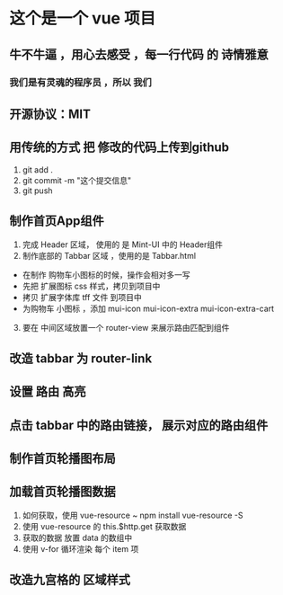 # 这个是一个 vue 项目

## 牛不牛逼 ，用心去感受 ，每一行代码 的 诗情雅意

### 我们是有灵魂的程序员 ，所以 我们


## 开源协议：MIT

## 用传统的方式 把 修改的代码上传到github
1. git add .
2. git commit -m "这个提交信息"
3. git push   

## 制作首页App组件

1. 完成  Header 区域， 使用的 是 Mint-UI 中的 Header组件
2. 制作底部的 Tabbar 区域 ，使用的是 Tabbar.html
 + 在制作 购物车小图标的时候，操作会相对多一写
 + 先把 扩展图标 css 样式，拷贝到项目中
 + 拷贝 扩展字体库 tff 文件 到项目中
 + 为购物车 小图标 ，添加 mui-icon mui-icon-extra mui-icon-extra-cart
3. 要在 中间区域放置一个 router-view 来展示路由匹配到组件


## 改造 tabbar 为 router-link

## 设置 路由 高亮

## 点击 tabbar 中的路由链接， 展示对应的路由组件

## 制作首页轮播图布局

## 加载首页轮播图数据
1. 如何获取，使用 vue-resource   ~ npm install vue-resource -S
2. 使用 vue-resource 的 this.$http.get 获取数据
3. 获取的数据 放置 data 的数组中
4. 使用 v-for 循环渲染 每个 item 项

## 改造九宫格的 区域样式
